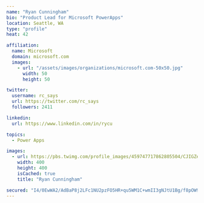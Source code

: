 ```yaml
---
name: "Ryan Cunningham"
bio: "Product Lead for Microsoft PowerApps"
location: Seattle, WA
type: "profile"
heat: 42

affiliation:
  name: Microsoft
  domain: microsoft.com
  images:
    - url: "/assets/images/organizations/microsoft.com-50x50.jpg"
      width: 50
      height: 50

twitter:
  username: rc_says
  url: https://twitter.com/rc_says
  followers: 2411

linkedin:
  url: https://www.linkedin.com/in/rycu

topics:
  - Power Apps

images:
  - url: https://pbs.twimg.com/profile_images/459747717862805504/CJIGZejd_400x400.png
    width: 400
    height: 400
    isCached: true
    title: "Ryan Cunningham"

secured: "I4/0EwWA2/AdBaP8j2LFc1NU2pzFO5HR+qu5WM1C+wmII3gNJtU1Bg/f8pOW9DXtMiVkzMdadVFO3VK1/6aLMQaVAujHC6QxE8lPTqlBJd39z+I5eXRjCQ4ra2oilD/RlJo/Io5GQHdEolA89o5iSc26ZxwUnc7rRIag45fAl48VDJo6KmCMGGdagf1CbUoXPf1UXT667gCCgNL/Zpd5C+3QOyM3pPd9b3vCmtwNpChWAMzx8jRn6DzgN+34Bbjxpsz1ZxNSdmonXeDsbX7otUZtGfdwlSh4Q5DL1uIgUzFZIKAqancO4YZPZelu6WK2ZUNlsctJ6tej02a9XnjRvmDdRWr5aD828rB4YVZakjAZ7HvqCwtt/dY9CuZkdY0pfbYy86srCXBMtgXiftjUF5kKBjBv747FyW4AMZDUrWY=;AXKE5GzI6XJ4/exScD435Q=="
---
```


